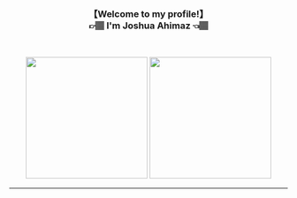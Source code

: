 <h3 align="center">【Welcome to my profile!】<br>👉🏽 I'm Joshua Ahimaz 👈🏽</h3><br>
<p align="center">
  <img src="https://github-readme-stats.vercel.app/api/top-langs/?username=JAhimaz&show_icons=true&theme=tokyonight" height="220px" width="auto"/>
  <img src="https://github-readme-stats.vercel.app/api?username=JAhimaz&count_private=true&show_icons=true&theme=tokyonight" height="220px"  />
</p>
<hr>
